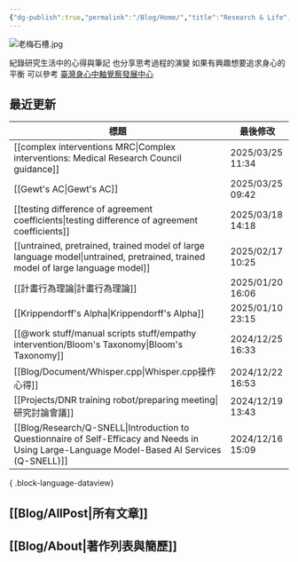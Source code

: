 ```yaml
---
{"dg-publish":true,"permalink":"/Blog/Home/","title":"Research & Life","contentClasses":"cards","tags":["blog","gardenEntry","gardenEntry"],"created":"2023-02-16T00:00:00.000Z","updated":"2024-05-17T10:41"}
---
```



![老梅石槽.jpg](/img/user/Blog/images/%E8%80%81%E6%A2%85%E7%9F%B3%E6%A7%BD.jpg)

紀錄研究生活中的心得與筆記
也分享思考過程的演變
如果有興趣想要追求身心的平衡
可以參考 [臺灣身心中軸覺察發展中心](https://bmaa.tw)

## 最近更新

| 標題                                                                                                                                               | 最後修改              |
| ------------------------------------------------------------------------------------------------------------------------------------------------ | ----------------- |
| [[complex interventions MRC\|Complex interventions: Medical Research Council guidance]]                                                       | 2025/03/25  11:34 |
| [[Gewt's AC\|Gewt's AC]]                                                                                                                      | 2025/03/25  09:42 |
| [[testing difference of agreement coefficients\|testing difference of agreement coefficients]]                                                | 2025/03/18  14:18 |
| [[untrained, pretrained, trained model of large language model\|untrained, pretrained, trained model of large language model]]                | 2025/02/17  10:25 |
| [[計畫行為理論\|計畫行為理論]]                                                                                                                            | 2025/01/20  16:06 |
| [[Krippendorff's Alpha\|Krippendorff's Alpha]]                                                                                                | 2025/01/10  23:15 |
| [[@work stuff/manual scripts stuff/empathy intervention/Bloom's Taxonomy\|Bloom's Taxonomy]]                                                  | 2024/12/25  16:33 |
| [[Blog/Document/Whisper.cpp\|Whisper.cpp操作心得]]                                                                                                | 2024/12/22  16:53 |
| [[Projects/DNR training robot/preparing meeting\|研究討論會議]]                                                                                     | 2024/12/19  13:43 |
| [[Blog/Research/Q-SNELL\|Introduction to Questionnaire of Self-Efficacy and Needs in Using Large-Language Model-Based AI Services (Q-SNELL)]] | 2024/12/16  15:09 |

{ .block-language-dataview}

## [[Blog/AllPost\|所有文章]]

## [[Blog/About\|著作列表與簡歷]]
